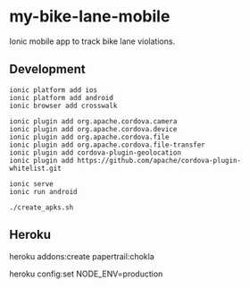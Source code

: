 my-bike-lane-mobile
===================

Ionic mobile app to track bike lane violations.


Development
-----------

    ionic platform add ios
    ionic platform add android
    ionic browser add crosswalk

    ionic plugin add org.apache.cordova.camera
    ionic plugin add org.apache.cordova.device
    ionic plugin add org.apache.cordova.file
    ionic plugin add org.apache.cordova.file-transfer
    ionic plugin add cordova-plugin-geolocation
    ionic plugin add https://github.com/apache/cordova-plugin-whitelist.git

    ionic serve
    ionic run android

    ./create_apks.sh

Heroku
------

heroku addons:create papertrail:chokla

heroku config:set NODE_ENV=production
